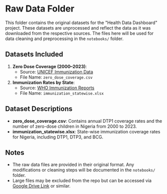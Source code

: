 # Raw Data Folder

This folder contains the original datasets for the "Health Data Dashboard" project. These datasets are unprocessed and reflect the data as it was downloaded from the respective sources. The files here will be used for data cleaning and preprocessing in the `notebooks/` folder.

## Datasets Included
1. **Zero Dose Coverage (2000–2023)**:
   - Source: [UNICEF Immunization Data](https://data.unicef.org/resources/data_explorer/unicef_f/?ag=UNICEF&df=GLOBAL_DATAFLOW&ver=1.0&dq=NGA.DM_POP_U5+IM_DTP1.&startPeriod=2000&endPeriod=2024)
   - File Name: `zero_dose_coverage.csv`
2. **Immunization Rates by State**:
   - Source: [WHO Immunization Reports](https://www.who.int/data/gho)
   - File Name: `immunization_statewise.xlsx`

## Dataset Descriptions
- **zero_dose_coverage.csv**: Contains annual DTP1 coverage rates and the number of zero-dose children in Nigeria from 2000 to 2023.
- **immunization_statewise.xlsx**: State-wise immunization coverage rates for Nigeria, including DTP1, DTP3, and BCG.

## Notes
- The raw data files are provided in their original format. Any modifications or cleaning steps will be documented in the `notebooks/` folder.
- Large files may be excluded from the repo but can be accessed via [Google Drive Link](#) or similar.
